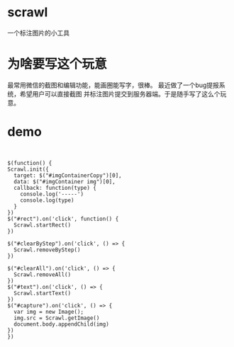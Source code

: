 # scrawl
  一个标注图片的小工具
# 为啥要写这个玩意
  最常用微信的截图和编辑功能，能画圈能写字，很棒。
  最近做了一个bug提报系统，希望用户可以直接截图 并标注图片提交到服务器端。于是随手写了这么个玩意。
# demo
  ```
  

  $(function() {
  Scrawl.init({
    target: $("#imgContainerCopy")[0],
    data: $("#imgContainer img")[0],
    callback: function(type) {
      console.log('-----')
      console.log(type)
    }
  })
  $("#rect").on('click', function() {
    Scrawl.startRect()
  })

  $("#clearByStep").on('click', () => {
    Scrawl.removeByStep()
  })

  $("#clearAll").on('click', () => {
    Scrawl.removeAll()
  })
  $("#text").on('click', () => {
    Scrawl.startText()
  })
  $("#capture").on('click', () => {
    var img = new Image();
    img.src = Scrawl.getImage()
    document.body.appendChild(img)
  })
})
```
